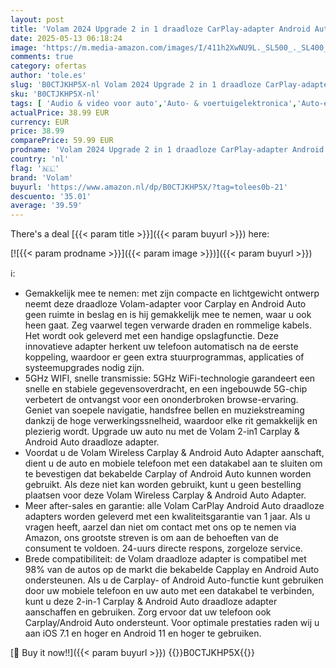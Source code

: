 ```yaml
---
layout: post
title: 'Volam 2024 Upgrade 2 in 1 draadloze CarPlay-adapter Android Auto draadloze adapter  autodongle converteert bedraad naar draadloos voor in de fabriek bekabelde CarPlay-auto s vanaf 2016  Type-C/USB'
date: 2025-05-13 06:18:24
image: 'https://m.media-amazon.com/images/I/411h2XwNU9L._SL500_._SL400_.jpg'
comments: true
category: ofertas
author: 'tole.es'
slug: 'B0CTJKHP5X-nl Volam 2024 Upgrade 2 in 1 draadloze CarPlay-adapter...'
sku: 'B0CTJKHP5X-nl'
tags: [ 'Audio & video voor auto','Auto- & voertuigelektronica','Auto-elektronica','Elektronica','volam','🇳🇱', ]
actualPrice: 38.99 EUR
currency: EUR
price: 38.99
comparePrice: 59.99 EUR
prodname: 'Volam 2024 Upgrade 2 in 1 draadloze CarPlay-adapter Android Auto draadloze adapter  autodongle converteert bedraad naar draadloos voor in de fabriek bekabelde CarPlay-auto s vanaf 2016  Type-C/USB'
country: 'nl'
flag: '🇳🇱'
brand: 'Volam'
buyurl: 'https://www.amazon.nl/dp/B0CTJKHP5X/?tag=tolees0b-21'
descuento: '35.01'
average: '39.59'
---
```


There's a deal [{{< param title >}}]({{< param buyurl >}})  here:

[![{{< param prodname >}}]({{< param image >}})]({{< param buyurl >}})

ℹ️:

- Gemakkelijk mee te nemen: met zijn compacte en lichtgewicht ontwerp neemt deze draadloze Volam-adapter voor Carplay en Android Auto geen ruimte in beslag en is hij gemakkelijk mee te nemen, waar u ook heen gaat. Zeg vaarwel tegen verwarde draden en rommelige kabels. Het wordt ook geleverd met een handige opslagfunctie. Deze innovatieve adapter herkent uw telefoon automatisch na de eerste koppeling, waardoor er geen extra stuurprogrammas, applicaties of systeemupgrades nodig zijn.
- 5GHz WIFI, snelle transmissie: 5GHz WiFi-technologie garandeert een snelle en stabiele gegevensoverdracht, en een ingebouwde 5G-chip verbetert de ontvangst voor een ononderbroken browse-ervaring. Geniet van soepele navigatie, handsfree bellen en muziekstreaming dankzij de hoge verwerkingssnelheid, waardoor elke rit gemakkelijk en plezierig wordt. Upgrade uw auto nu met de Volam 2-in1 Carplay & Android Auto draadloze adapter.
- Voordat u de Volam Wireless Carplay & Android Auto Adapter aanschaft, dient u de auto en mobiele telefoon met een datakabel aan te sluiten om te bevestigen dat bekabelde Carplay of Android Auto kunnen worden gebruikt. Als deze niet kan worden gebruikt, kunt u geen bestelling plaatsen voor deze Volam Wireless Carplay & Android Auto Adapter.
- Meer after-sales en garantie: alle Volam CarPlay Android Auto draadloze adapters worden geleverd met een kwaliteitsgarantie van 1 jaar. Als u vragen heeft, aarzel dan niet om contact met ons op te nemen via Amazon, ons grootste streven is om aan de behoeften van de consument te voldoen. 24-uurs directe respons, zorgeloze service.
- Brede compatibiliteit: de Volam draadloze adapter is compatibel met 98% van de autos op de markt die bekabelde Capplay en Android Auto ondersteunen. Als u de Carplay- of Android Auto-functie kunt gebruiken door uw mobiele telefoon en uw auto met een datakabel te verbinden, kunt u deze 2-in-1 Carplay & Android Auto draadloze adapter aanschaffen en gebruiken. Zorg ervoor dat uw telefoon ook Carplay/Android Auto ondersteunt. Voor optimale prestaties raden wij u aan iOS 7.1 en hoger en Android 11 en hoger te gebruiken.

[🛒 Buy it now!!]({{< param buyurl >}})
{{<world>}}B0CTJKHP5X{{</world>}}
